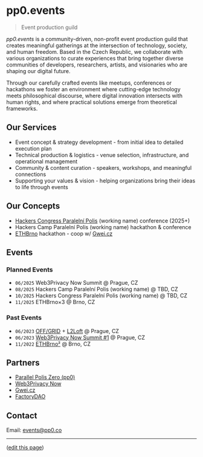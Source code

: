 # pp0.events

> Event production guild

*pp0.events* is a community-driven, non-profit event production guild that creates meaningful gatherings at the intersection of technology, society, and human freedom. Based in the Czech Republic, we collaborate with various organizations to curate experiences that bring together diverse communities of developers, researchers, artists, and visionaries who are shaping our digital future.

Through our carefully crafted events like meetups, conferences or hackathons we foster an environment where cutting-edge technology meets philosophical discourse, where digital innovation intersects with human rights, and where practical solutions emerge from theoretical frameworks.

## Our Services

-	Event concept & strategy development - from initial idea to detailed execution plan
-	Technical production & logistics - venue selection, infrastructure, and operational management
- Community & content curation - speakers, workshops, and meaningful connections
- Supporting your values & vision - helping organizations bring their ideas to life through events

## Our Concepts

-  [Hackers Congress Paralelní Polis](https://paralelnipolis.info/c/hcpp) (working name) conference (2025+)
-  Hackers Camp Paralelní Polis (working name) hackathon & conference
-  [ETHBrno](https://paralelnipolis.info/c/ethbrno) hackathon - coop w/ [Gwei.cz](https://gwei.cz)


## Events
### Planned Events

- `06/2025` Web3Privacy Now Summit @ Prague, CZ
- `08/2025` Hackers Camp Paralelní Polis (working name) @ TBD, CZ
- `10/2025` Hackers Congress Paralelní Polis (working name) @ TBD, CZ
- `11/2025` ETHBrno×3 @ Brno, CZ


### Past Events

- `06/2023` [OFF/GRID](https://www.offgrid.international/) + [L2Loft](https://lu.ma/l2loft) @ Prague, CZ
- `06/2023` [Web3Privacy Now Summit #1](https://prague22.web3privacy.info/) @ Prague, CZ
- `11/2022` [ETHBrno²](https://2022.ethbrno.cz/) @ Brno, CZ

## Partners

- [Parallel Polis Zero (pp0)](https://paralelnipolis.info/s/pp0)
- [Web3Privacy Now](https://web3privacy.info/)
- [Gwei.cz](https://gwei.cz/)
- [FactoryDAO](https://www.factorydao.org/)

## Contact

Email: <a href="mailto:events@pp0.co">events@pp0.co</a>


---

([edit this page](https://github.com/ParalelniPolis0/pp0.events/blob/main/README.md))
